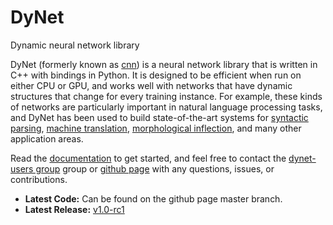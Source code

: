# DyNet
Dynamic neural network library

DyNet (formerly known as [cnn](http://github.com/clab/cnn-v1)) is a neural network library that is written in C++ with bindings in Python. It is designed to be efficient when run on either CPU or GPU, and works well with networks that have dynamic structures that change for every training instance. For example, these kinds of networks are particularly important in natural language processing tasks, and DyNet has been used to build state-of-the-art systems for [syntactic parsing](https://github.com/clab/lstm-parser), [machine translation](https://github.com/neubig/lamtram), [morphological inflection](https://github.com/mfaruqui/morph-trans), and many other application areas.

Read the [documentation](http://dynet.readthedocs.io/en/latest/) to get started, and feel free to contact the [dynet-users group](https://groups.google.com/forum/#!forum/dynet-users) group or [github page](http://github.com/clab/dynet) with any questions, issues, or contributions.

* **Latest Code:** Can be found on the github page master branch.
* **Latest Release:** [v1.0-rc1](https://github.com/clab/dynet/releases/tag/v1.0-rc1)
